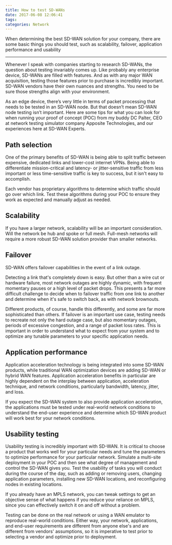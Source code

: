 ```yaml
---
title: How to test SD-WANs
date: 2017-06-08 12:06:41
tags:
categories: Network
---
```


When determining the best SD-WAN solution for your company, there are some basic things you should test, such as scalability, failover, application performance and usability

----

Whenever I speak with companies starting to research SD-WANs, the question about testing invariably comes up. Like probably any enterprise device, SD-WANs are filled with features. And as with any major WAN acquisition, testing those features prior to purchase is incredibly important. SD-WAN vendors have their own nuances and strengths. You need to be sure those strengths align with your environment.

As an edge device, there’s very little in terms of packet processing that needs to be tested in an SD-WAN node. But that doesn’t mean SD-WAN node testing isn’t important. Here are some tips for what you can look for when running your proof of concept (POC) from my buddy DC Palter, CEO at network testing simulator company Apposite Technologies, and our experiences here at SD-WAN Experts.

## Path selection

One of the primary benefits of SD-WAN is being able to split traffic between expensive,  dedicated links and lower-cost internet VPNs. Being able to differentiate mission-critical and latency- or jitter-sensitive traffic from less important or less time-sensitive traffic is key to success, but it isn't easy to accomplish.

Each vendor has proprietary algorithms to determine which traffic should go over which link. Test these algorithms during your POC to ensure they work as expected and manually adjust as needed.

## Scalability

If you have a larger network, scalability will be an important consideration. Will the network be hub and spoke or full mesh. Full-mesh networks will require a more robust SD-WAN solution provider than smaller networks.

<!-- more -->

## Failover

SD-WAN offers failover capabilities in the event of a link outage.

Detecting a link that's completely down is easy. But other than a wire cut or hardware failure, most network outages are highly dynamic, with frequent momentary pauses or a high level of packet drops. This presents a far more difficult challenge to decide when to failover traffic from one link to another and determine when it's safe to switch back, as with network brownouts.

Different products, of course, handle this differently, and some are far more sophisticated than others. If failover is an important use case, testing needs to recreate not only the hard outage case, but also momentary outages, periods of excessive congestion, and a range of packet loss rates. This is important in order to understand what to expect from your system and to optimize any tunable parameters to your specific application needs. 

## Application performance

Application acceleration technology is being integrated into some SD-WAN products, while traditional WAN optimization devices are adding SD-WAN or hybrid WAN features. Application acceleration benefits in particular are highly dependent on the interplay between application, acceleration technique, and network conditions, particularly bandwidth, latency, jitter, and loss.

If you expect the SD-WAN system to also provide application acceleration, the applications must be tested under real-world network conditions to understand the end-user experience and determine which SD-WAN product will work best for your network conditions.

## Usability testing

Usability testing is incredibly important with SD-WAN. It is critical to choose a product that works well for your particular needs and tune the parameters to optimize performance for your particular network. Simulate a multi-site deployment in your POC and then see what degree of management and control the SD-WAN gives you. Test the usability of tasks you will conduct during the course of the day, such as adding or removing users, changing application parameters, installing new SD-WAN locations, and reconfiguring nodes in existing locations.  

If you already have an MPLS network, you can tweak settings to get an objective sense of what happens if you reduce your reliance on MPLS, since you can effectively switch it on and off without a problem.

Testing can be done on the real network or using a WAN emulator to reproduce real-world conditions. Either way, your network, applications, and end-user requirements are different from anyone else's and are different from vendors' assumptions, so it is imperative to test prior to selecting a vendor and optimize prior to deployment.
